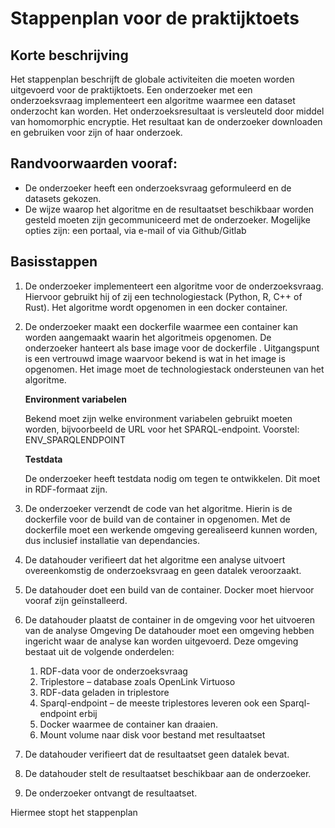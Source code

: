 # Stappenplan voor de praktijktoets

## Korte beschrijving
Het stappenplan beschrijft de globale activiteiten die moeten worden uitgevoerd voor de praktijktoets. Een onderzoeker met een onderzoeksvraag implementeert een algoritme waarmee een dataset onderzocht kan worden. Het onderzoeksresultaat is versleuteld door middel van homomorphic encryptie. Het resultaat kan de onderzoeker downloaden en gebruiken voor zijn of haar onderzoek.

## Randvoorwaarden vooraf:
- De onderzoeker heeft een onderzoeksvraag geformuleerd en de datasets gekozen. 
- De wijze waarop het algoritme en de resultaatset beschikbaar worden gesteld moeten zijn gecommuniceerd met de onderzoeker. Mogelijke opties zijn: een portaal, via e-mail of via Github/Gitlab

## Basisstappen

1. De onderzoeker implementeert een algoritme voor de onderzoeksvraag. Hiervoor gebruikt hij of zij een technologiestack (Python, R, C++ of Rust). Het algoritme wordt opgenomen in een docker container. 
2. De onderzoeker maakt een dockerfile waarmee een container kan worden aangemaakt waarin het algoritmeis opgenomen. De onderzoeker hanteert als base image voor de dockerfile <nog in te vullen>. Uitgangspunt is een vertrouwd image waarvoor bekend is wat in het image is opgenomen. Het image moet de technologiestack ondersteunen van het algoritme.

    __Environment variabelen__
    
    Bekend moet zijn welke environment variabelen gebruikt moeten worden, bijvoorbeeld de URL voor het SPARQL-endpoint.
    Voorstel: ENV_SPARQLENDPOINT

    __Testdata__

    De onderzoeker heeft testdata nodig om tegen te ontwikkelen. Dit moet in RDF-formaat zijn.

3. De onderzoeker verzendt de code van het algoritme. Hierin is de dockerfile voor de build van de container in opgenomen. Met de dockerfile moet een werkende omgeving gerealiseerd kunnen worden, dus inclusief installatie van dependancies.
4. De datahouder verifieert dat het algoritme een analyse uitvoert overeenkomstig de onderzoeksvraag en geen datalek veroorzaakt.
5. De datahouder doet een build van de container. Docker moet hiervoor vooraf zijn geïnstalleerd.
6. De datahouder plaatst de container in de omgeving voor het uitvoeren van de analyse	Omgeving
    De datahouder moet een omgeving hebben ingericht waar de analyse kan worden uitgevoerd. Deze omgeving bestaat uit de volgende onderdelen:
    1.	RDF-data voor de onderzoeksvraag
    2.	Triplestore – database zoals OpenLink Virtuoso
    3.	RDF-data geladen in triplestore
    4.	Sparql-endpoint – de meeste triplestores leveren ook een Sparql-endpoint erbij
    5.	Docker waarmee de container kan draaien.
    6.	Mount volume naar disk voor bestand met resultaatset

7. De datahouder verifieert dat de resultaatset geen datalek bevat.
8. De datahouder stelt de resultaatset beschikbaar aan de onderzoeker. 
9. De onderzoeker ontvangt de resultaatset.

Hiermee stopt het stappenplan	


